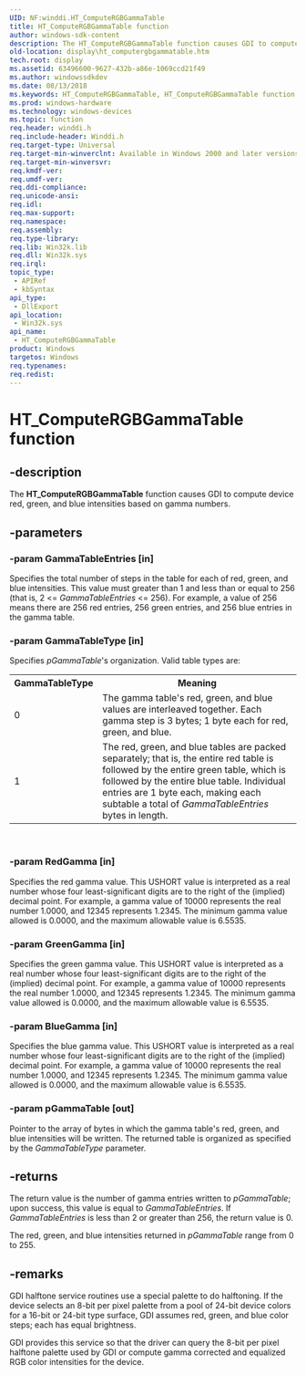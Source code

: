 ```yaml
---
UID: NF:winddi.HT_ComputeRGBGammaTable
title: HT_ComputeRGBGammaTable function
author: windows-sdk-content
description: The HT_ComputeRGBGammaTable function causes GDI to compute device red, green, and blue intensities based on gamma numbers.
old-location: display\ht_computergbgammatable.htm
tech.root: display
ms.assetid: 63496600-9627-432b-a86e-1069ccd21f49
ms.author: windowssdkdev
ms.date: 08/13/2018
ms.keywords: HT_ComputeRGBGammaTable, HT_ComputeRGBGammaTable function [Display Devices], display.ht_computergbgammatable, gdifncs_10a08358-3fbf-4684-8dd6-c126e14310f5.xml, winddi/HT_ComputeRGBGammaTable
ms.prod: windows-hardware
ms.technology: windows-devices
ms.topic: function
req.header: winddi.h
req.include-header: Winddi.h
req.target-type: Universal
req.target-min-winverclnt: Available in Windows 2000 and later versions of the Windows operating systems.
req.target-min-winversvr: 
req.kmdf-ver: 
req.umdf-ver: 
req.ddi-compliance: 
req.unicode-ansi: 
req.idl: 
req.max-support: 
req.namespace: 
req.assembly: 
req.type-library: 
req.lib: Win32k.lib
req.dll: Win32k.sys
req.irql: 
topic_type:
 - APIRef
 - kbSyntax
api_type:
 - DllExport
api_location:
 - Win32k.sys
api_name:
 - HT_ComputeRGBGammaTable
product: Windows
targetos: Windows
req.typenames: 
req.redist: 
---
```


# HT_ComputeRGBGammaTable function


## -description


The <b>HT_ComputeRGBGammaTable</b> function causes GDI to compute device red, green, and blue intensities based on gamma numbers.


## -parameters




### -param GammaTableEntries [in]

Specifies the total number of steps in the table for each of red, green, and blue intensities. This value must greater than 1 and less than or equal to 256 (that is, 2 &lt;= <i>GammaTableEntries</i> &lt;= 256). For example, a value of 256 means there are 256 red entries, 256 green entries, and 256 blue entries in the gamma table.


### -param GammaTableType [in]

Specifies <i>pGammaTable</i>'s organization. Valid table types are:

<table>
<tr>
<th>GammaTableType</th>
<th>Meaning</th>
</tr>
<tr>
<td>
0

</td>
<td>
The gamma table's red, green, and blue values are interleaved together. Each gamma step is 3 bytes; 1 byte each for red, green, and blue. 

</td>
</tr>
<tr>
<td>
1

</td>
<td>
The red, green, and blue tables are packed separately; that is, the entire red table is followed by the entire green table, which is followed by the entire blue table. Individual entries are 1 byte each, making each subtable a total of <i>GammaTableEntries </i>bytes in length.

</td>
</tr>
</table>
 


### -param RedGamma [in]

Specifies the red gamma value. This USHORT value is interpreted as a real number whose four least-significant digits are to the right of the (implied) decimal point. For example, a gamma value of 10000 represents the real number 1.0000, and 12345 represents 1.2345. The minimum gamma value allowed is 0.0000, and the maximum allowable value is 6.5535. 


### -param GreenGamma [in]

Specifies the green gamma value. This USHORT value is interpreted as a real number whose four least-significant digits are to the right of the (implied) decimal point. For example, a gamma value of 10000 represents the real number 1.0000, and 12345 represents 1.2345. The minimum gamma value allowed is 0.0000, and the maximum allowable value is 6.5535. 


### -param BlueGamma [in]

Specifies the blue gamma value. This USHORT value is interpreted as a real number whose four least-significant digits are to the right of the (implied) decimal point. For example, a gamma value of 10000 represents the real number 1.0000, and 12345 represents 1.2345. The minimum gamma value allowed is 0.0000, and the maximum allowable value is 6.5535. 


### -param pGammaTable [out]

Pointer to the array of bytes in which the gamma table's red, green, and blue intensities will be written. The returned table is organized as specified by the <i>GammaTableType</i> parameter.


## -returns



The return value is the number of gamma entries written to <i>pGammaTable</i>; upon success, this value is equal to <i>GammaTableEntries</i>. If <i>GammaTableEntries</i> is less than 2 or greater than 256, the return value is 0.

The red, green, and blue intensities returned in <i>pGammaTable</i> range from 0 to 255.




## -remarks



GDI halftone service routines use a special palette to do halftoning. If the device selects an 8-bit per pixel palette from a pool of 24-bit device colors for a 16-bit or 24-bit type surface, GDI assumes red, green, and blue color steps; each has equal brightness.

GDI provides this service so that the driver can query the 8-bit per pixel halftone palette used by GDI or compute gamma corrected and equalized RGB color intensities for the device.



